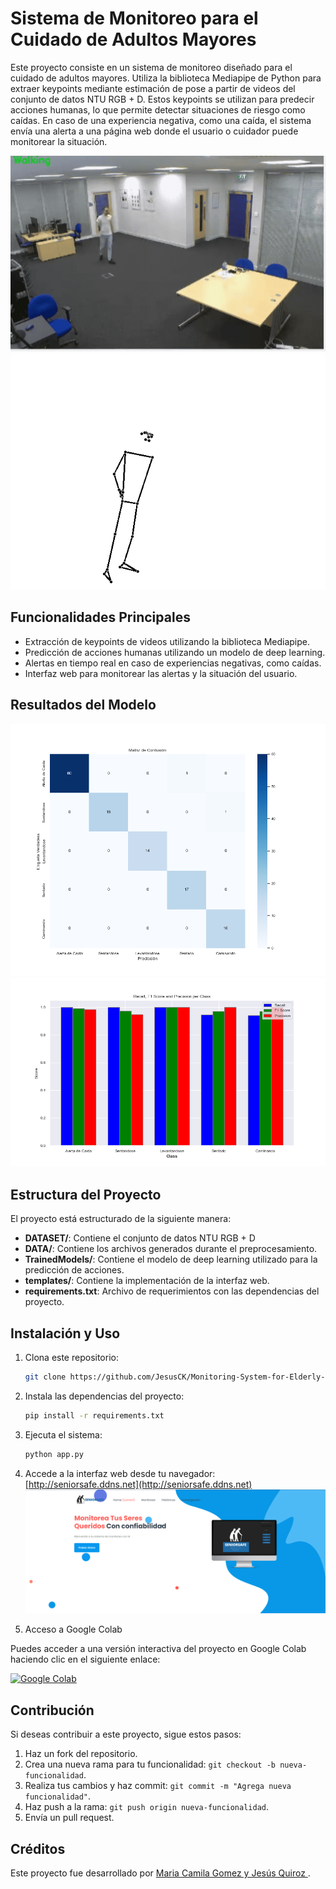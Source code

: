 # Sistema de Monitoreo para el Cuidado de Adultos Mayores

Este proyecto consiste en un sistema de monitoreo diseñado para el cuidado de adultos mayores. Utiliza la biblioteca Mediapipe de Python para extraer keypoints mediante estimación de pose a partir de videos del conjunto de datos NTU RGB + D. Estos keypoints se utilizan para predecir acciones humanas, lo que permite detectar situaciones de riesgo como caídas. En caso de una experiencia negativa, como una caída, el sistema envía una alerta a una página web donde el usuario o cuidador puede monitorear la situación.

![Visualizacion del proyecto](img/preview.gif)
![Visualizacion del proyecto](img/learning.gif)
## Funcionalidades Principales

- Extracción de keypoints de videos utilizando la biblioteca Mediapipe.
- Predicción de acciones humanas utilizando un modelo de deep learning.
- Alertas en tiempo real en caso de experiencias negativas, como caídas.
- Interfaz web para monitorear las alertas y la situación del usuario.

## Resultados del Modelo
![Grafica1](Metrics/Confusion_matrix.png)
![Grafica2](Metrics/F1_score_Recall_Precision.png)

## Estructura del Proyecto

El proyecto está estructurado de la siguiente manera:

- **DATASET/**: Contiene el conjunto de datos NTU RGB + D
- **DATA/**: Contiene los archivos generados durante el preprocesamiento.
- **TrainedModels/**: Contiene el modelo de deep learning utilizado para la predicción de acciones.
- **templates/**: Contiene  la implementación de la interfaz web.
- **requirements.txt**: Archivo de requerimientos con las dependencias del proyecto.

## Instalación y Uso

1. Clona este repositorio:

    ```bash
    git clone https://github.com/JesusCK/Monitoring-System-for-Elderly-People.git
    ```

2. Instala las dependencias del proyecto:

    ```bash
    pip install -r requirements.txt
    ```

3. Ejecuta el sistema:

    ```bash
    python app.py
    ```

4. Accede a la interfaz web desde tu navegador: [http://seniorsafe.ddns.net](http://seniorsafe.ddns.net)
   ![Pagina](img/page.PNG)

6. Acceso a Google Colab

Puedes acceder a una versión interactiva del proyecto en Google Colab haciendo clic en el siguiente enlace:

[![Google Colab](https://colab.research.google.com/assets/colab-badge.svg)](https://colab.research.google.com/drive/1lnLDkegFffftfbCZJW0GeD62ZQaM6aSv?usp=sharing)

## Contribución

Si deseas contribuir a este proyecto, sigue estos pasos:

1. Haz un fork del repositorio.
2. Crea una nueva rama para tu funcionalidad: `git checkout -b nueva-funcionalidad`.
3. Realiza tus cambios y haz commit: `git commit -m "Agrega nueva funcionalidad"`.
4. Haz push a la rama: `git push origin nueva-funcionalidad`.
5. Envía un pull request.

## Créditos

Este proyecto fue desarrollado por [Maria Camila Gomez y Jesús Quiroz ](https://github.com/JesusCK).


